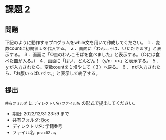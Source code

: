 # 課題 2

## 問題

下記のように動作するプログラムをwhile文を用いて作成してください。
１．変数countに初期値１を代入する。
２．画面に「わんこそば、いただきます」と表示する。
３．画面に「○皿のわんこそばを食べました」と表示する。（○には食べた皿が入る。）
４．画面に「はい、どんどん！（y/n）>>」と表示する。
５． ｙが入力されたら、変数countを１増やして（３）へ戻る。
６． nが入力されたら、「お腹いっぱいです。」と表示して終了する。

## 提出

`共有フォルダ` に `ディレクトリ名/ファイル名` の形式で提出してください。

- 期限: 2022/12/31 23:59 まで
- 共有フォルダ: [Box]()
- ディレクトリ名: 学籍番号
- ファイル名: `prac02.py`
